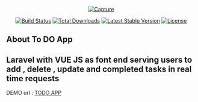 <p align="center"><a href="https://laravel.com" target="_blank"><a href="https://ibb.co/7k7rN5p"><img src="https://i.ibb.co/8YFP4px/Capture.png" alt="Capture" border="0"></a></a></p>

<p align="center">
<a href="https://travis-ci.org/laravel/framework"><img src="https://travis-ci.org/laravel/framework.svg" alt="Build Status"></a>
<a href="https://packagist.org/packages/laravel/framework"><img src="https://img.shields.io/packagist/dt/laravel/framework" alt="Total Downloads"></a>
<a href="https://packagist.org/packages/laravel/framework"><img src="https://img.shields.io/packagist/v/laravel/framework" alt="Latest Stable Version"></a>
<a href="https://packagist.org/packages/laravel/framework"><img src="https://img.shields.io/packagist/l/laravel/framework" alt="License"></a>
</p>




## About To DO App

Laravel with VUE JS as font end serving users to add , delete , update and completed tasks in real time requests
---------------------
DEMO url : <a href="https://todoapp.cmark.sa/">TODO APP</a>


